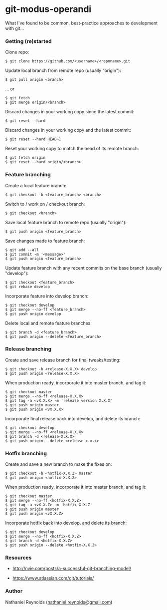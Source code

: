 # git-modus-operandi
What I've found to be common, best-practice approaches to development with git...


### Getting (re)started

Clone repo:

    $ git clone https://github.com/<username>/<reponame>.git

Update local branch from remote repo (usually "origin"):

    $ git pull origin <branch>

... or

    $ git fetch
    $ git merge origin/<branch>

Discard changes in your working copy since the latest commit:

    $ git reset --hard
    
Discard changes in your working copy and the latest commit:
    
    $ git reset --hard HEAD~1

Reset your working copy to match the head of its remote branch:
    
    $ git fetch origin
    $ git reset --hard origin/<branch>


### Feature branching

Create a local feature branch:

    $ git checkout -b <feature_branch> <branch>

Switch to / work on / checkout branch:

    $ git checkout <branch>

Save local feature branch to remote repo (usually "origin"):

    $ git push origin <feature_branch>

Save changes made to feature branch:

    $ git add --all
    $ git commit -m '<message>'
    $ git push origin <feature_branch>

Update feature branch with any recent commits on the base branch (usually "develop"):

    $ git checkout <feature_branch>
    $ git rebase develop

Incorporate feature into develop branch:

    $ git checkout develop
    $ git merge --no-ff <feature_branch>
    $ git push origin develop

Delete local and remote feature branches:

    $ git branch -d <feature_branch>
    $ git push origin --delete <feature_branch>


### Release branching

Create and save release branch for final tweaks/testing:

    $ git checkout -b <release-X.X.X> develop
    $ git push origin <release-X.X.X>
    
When production ready, incorporate it into master branch, and tag it:

    $ git checkout master
    $ git merge --no-ff <release-X.X.X>
    $ git tag -a <vX.X.X> -m 'release version X.X.X'
    $ git push origin master
    $ git push origin <vX.X.X>
    
Incorporate final release back into develop, and delete its branch:

    $ git checkout develop
    $ git merge --no-ff <release-X.X.X>
    $ git branch -d <release-X.X.X>
    $ git push origin --delete <release-x.x.x>
    

### Hotfix branching

Create and save a new branch to make the fixes on:

    $ git checkout -b <hotfix-X.X.Z> master
    $ git push origin <hotfix-X.X.Z>
    
When production ready, incorporate it into master branch, and tag it:

    $ git checkout master
    $ git merge --no-ff <hotfix-X.X.Z>
    $ git tag -a <vX.X.Z> -m 'hotfix X.X.Z'
    $ git push origin master
    $ git push origin <vX.X.Z>

Incorporate hotfix back into develop, and delete its branch:

    $ git checkout develop
    $ git merge --no-ff <hotfix-X.X.Z>
    $ git branch -d <hotfix-X.X.Z>
    $ git push origin --delete <hotfix-X.X.Z>
    

### Resources

- http://nvie.com/posts/a-successful-git-branching-model/

- https://www.atlassian.com/git/tutorials/

### Author

Nathaniel Reynolds (nathaniel.reynolds@gmail.com)

